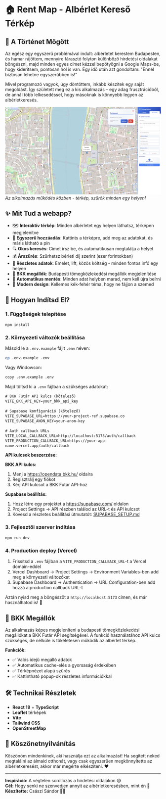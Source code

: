 # 🏠 Rent Map - Albérlet Kereső Térkép

## 💙 A Történet Mögött
Az egész egy egyszerű problémával indult: albérletet kerestem Budapesten, és hamar rájöttem, mennyire fárasztó folyton különböző hirdetési oldalakat böngészni, majd minden egyes címet kézzel bepötyögni a Google Maps-be, hogy kiderítsem, pontosan hol is van. Egy idő után azt gondoltam: "Ennél biztosan lehetne egyszerűbben is!"

Mivel programozó vagyok, úgy döntöttem, inkább készítek egy saját megoldást. Így született meg ez a kis alkalmazás – egy adag frusztrációból, de annál több lelkesedéssel, hogy másoknak is könnyebb legyen az albérletkeresés.

![Rent Map Screenshot](screenshots/rent-map-demo.png)
*Az alkalmazás működés közben - térkép, szűrők minden egy helyen!*

## ✨ Mit Tud a webapp?

- 🗺️ **Interaktív térkép**: Minden albérletet egy helyen láthatsz, térképen megjelenítve
- 📍 **Egyszerű hozzáadás**: Kattints a térképre, add meg az adatokat, és máris látható a pin
- 🔍 **Okos keresés**: Címet írsz be, és automatikusan megtalálja a helyet
- 💰 **Árszűrés**: Szűrhetsz bérleti díj szerint (ezer forintokban)
- 🏢 **Részletes adatok**: Emelet, lift, közös költség - minden fontos infó egy helyen
- 🚌 **BKK megállók**: Budapesti tömegközlekedési megállók megjelenítése
- 💾 **Automatikus mentés**: Minden adat helyben marad, nem kell újra beírni
- 🎨 **Modern design**: Kellemes kék-fehér téma, hogy ne fájjon a szemed

## 🚀 Hogyan Indítsd El?

### 1. Függőségek telepítése
```bash
npm install
```

### 2. Környezeti változók beállítása
Másold le a `.env.example` fájlt `.env` néven:
```bash
cp .env.example .env
```

Vagy Windowson:
```bash
copy .env.example .env
```

Majd töltsd ki a `.env` fájlban a szükséges adatokat:

```env
# BKK Futár API kulcs (kötelező)
VITE_BKK_API_KEY=your_bkk_api_key

# Supabase konfiguráció (kötelező)
VITE_SUPABASE_URL=https://your-project-ref.supabase.co
VITE_SUPABASE_ANON_KEY=your-anon-key

# Auth callback URLs
VITE_LOCAL_CALLBACK_URL=http://localhost:5173/auth/callback
VITE_PRODUCTION_CALLBACK_URL=https://your-app-name.vercel.app/auth/callback
```

**API kulcsok beszerzése:**

**BKK API kulcs:**
1. Menj a https://opendata.bkk.hu/ oldalra
2. Regisztrálj egy fiókot
3. Kérj API kulcsot a BKK Futár API-hoz

**Supabase beállítás:**
1. Hozz létre egy projektet a https://supabase.com/ oldalon
2. Project Settings → API részben találod az URL-t és API kulcsot
3. Kövesd a részletes beállítási útmutatót: [SUPABASE_SETUP.md](SUPABASE_SETUP.md)

### 3. Fejlesztői szerver indítása
```bash
npm run dev
```

### 4. Production deploy (Vercel)
1. Frissítsd a `.env` fájlban a `VITE_PRODUCTION_CALLBACK_URL`-t a Vercel domain-eddel
2. Vercel Dashboard → Project Settings → Environment Variables-ben add meg a környezeti változókat
3. Supabase Dashboard → Authentication → URL Configuration-ben add hozzá a production callback URL-t

Aztán nyisd meg a böngészőt a `http://localhost:5173` címen, és már használhatod is! 🎉

## 🚌 BKK Megállók

Az alkalmazás képes megjeleníteni a budapesti tömegközlekedési megállókat a BKK Futár API segítségével. A funkció használatához API kulcs szükséges, de nélküle is tökéletesen működik az albérlet térkép.

**Funkciók:**
- ✅ Valós idejű megálló adatok
- ✅ Automatikus cache-elés a gyorsaság érdekében
- ✅ Térképnézet alapú szűrés
- ✅ Kattintható popup-ok részletes információkkal

## 🛠️ Technikai Részletek

- **React 19** + **TypeScript**
- **Leaflet** térképek
- **Vite**
- **Tailwind CSS**
- **OpenStreetMap**

## 💝 Köszönetnyilvánítás

Köszönöm mindenkinek, aki használja ezt az alkalmazást! Ha segített neked megtalálni az álmaid otthonát, vagy csak egyszerűen megkönnyítette az albérletkeresést, akkor már megérte elkészíteni. ❤️

---

**Inspiráció:** A végtelen scrollozás a hirdetési oldalakon 😅  
**Cél:** Hogy senki ne szenvedjen annyit az albérletkeresésben, mint én 🏡
**Készítette:** Császi Sándor 👨‍💻  
